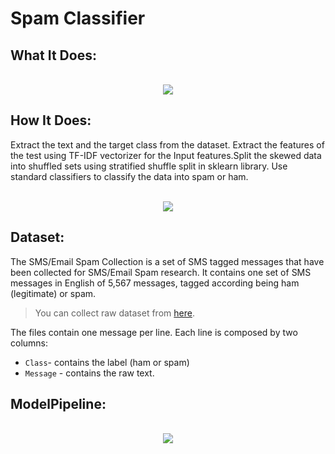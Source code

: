 # Spam Classifier

## What It Does: 
<p align="center">
  <br>
  <img src="https://github.com/ShubhamPy/Spam-Classifier/blob/master/Screenshots/Text%20Classification.png">
</p>


## How It Does:
Extract the text and the target class from the dataset. Extract the features of the test using TF-IDF vectorizer for the Input features.Split the skewed data into shuffled sets using stratified shuffle split in sklearn library. Use standard classifiers to classify the data into spam or ham.
<p align="center">
  <br>
  <img src="https://github.com/ShubhamPy/Spam-Classifier/blob/master/Screenshots/modelLearning.png">
</p>


## Dataset:
The SMS/Email Spam Collection is a set of SMS tagged messages that have been collected for SMS/Email Spam research. It contains one set of SMS messages in English of 5,567 messages, tagged according being ham (legitimate) or spam.

> You can collect raw dataset from [here](https://raw.githubusercontent.com/ShubhamPy/Spam-Classifier/master/spam.tsv).

The files contain one message per line. Each line is composed by two columns:
- `Class`- contains the label (ham or spam) 
- `Message` - contains the raw text.

## ModelPipeline:
<p align="center">
  <br>
  <img src="https://github.com/ShubhamPy/Spam-Classifier/blob/master/Screenshots/modelLayout.jpg">
</p>
